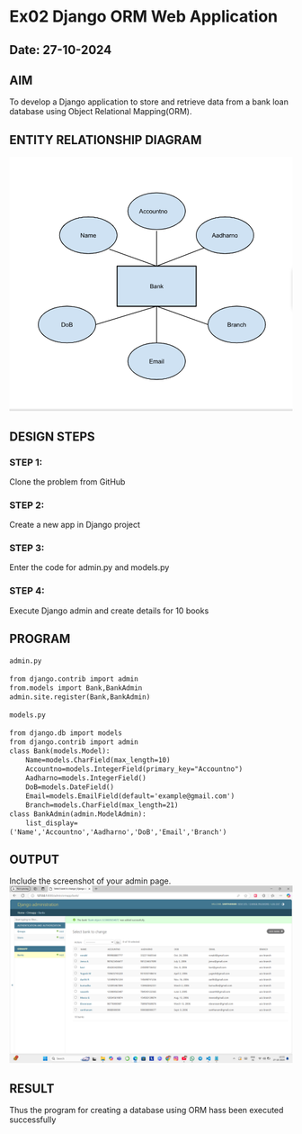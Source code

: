 # Ex02 Django ORM Web Application
## Date: 27-10-2024

## AIM
To develop a Django application to store and retrieve data from a bank loan database using Object Relational Mapping(ORM).

## ENTITY RELATIONSHIP DIAGRAM
![alt text](<Screenshot (2).png>)

## DESIGN STEPS

### STEP 1:
Clone the problem from GitHub

### STEP 2:
Create a new app in Django project

### STEP 3:
Enter the code for admin.py and models.py

### STEP 4:
Execute Django admin and create details for 10 books

## PROGRAM
```
admin.py

from django.contrib import admin
from.models import Bank,BankAdmin
admin.site.register(Bank,BankAdmin)

models.py

from django.db import models
from django.contrib import admin
class Bank(models.Model):
    Name=models.CharField(max_length=10)
    Accountno=models.IntegerField(primary_key="Accountno")
    Aadharno=models.IntegerField()
    DoB=models.DateField()
    Email=models.EmailField(default='example@gmail.com')
    Branch=models.CharField(max_length=21)
class BankAdmin(admin.ModelAdmin):
 	list_display=('Name','Accountno','Aadharno','DoB','Email','Branch')
```


## OUTPUT

Include the screenshot of your admin page.
![alt text](<Screenshot (1).png>)

## RESULT
Thus the program for creating a database using ORM hass been executed successfully
